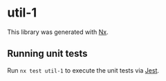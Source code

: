 # util-1

This library was generated with [Nx](https://nx.dev).

## Running unit tests

Run `nx test util-1` to execute the unit tests via [Jest](https://jestjs.io).
